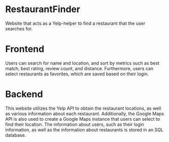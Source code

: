 # RestaurantFinder
Website that acts as a Yelp-helper to find a restaurant that the user searches for.

# Frontend
Users can search for name and location, and sort by metrics such as best match, best rating, review count, and distance.
Furthermore, users can select restaurants as favorites, which are saved based on their login.

# Backend
This website utilizes the Yelp API to obtain the restaurant locations, as well as various information about each restaurant.
Additionally, the Google Maps API is also used to create a Google Maps instance that users can select to find their location.
The information about users, such as their login information, as well as the information about restaurants is stored in an SQL database.
